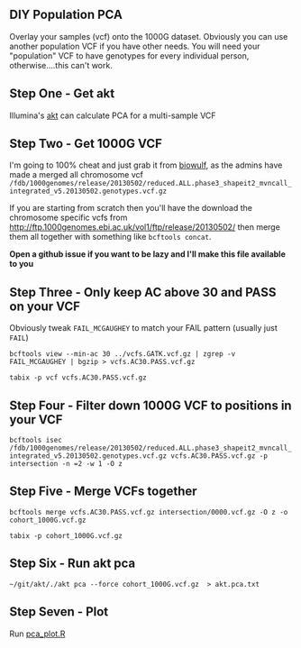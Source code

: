 ## DIY Population PCA
Overlay your samples (vcf) onto the 1000G dataset. Obviously you can use another population VCF if you have other needs. You will need your "population" VCF to have genotypes for every individual person, otherwise....this can't work. 

## Step One - Get akt
Illumina's [akt](https://github.com/Illumina/akt) can calculate PCA for a multi-sample VCF

## Step Two - Get 1000G VCF
I'm going to 100% cheat and just grab it from [biowulf](hpc.nih.gov), as the admins have made a merged all chromosome vcf `/fdb/1000genomes/release/20130502/reduced.ALL.phase3_shapeit2_mvncall_integrated_v5.20130502.genotypes.vcf.gz`

If you are starting from scratch then you'll have the download the chromosome specific vcfs from http://ftp.1000genomes.ebi.ac.uk/vol1/ftp/release/20130502/ then merge them all together with something like `bcftools concat`.

**Open a github issue if you want to be lazy and I'll make this file available to you**

## Step Three - Only keep AC above 30 and PASS on your VCF
Obviously tweak `FAIL_MCGAUGHEY` to match your FAIL pattern (usually just `FAIL`)

`bcftools view --min-ac 30 ../vcfs.GATK.vcf.gz | zgrep -v FAIL_MCGAUGHEY | bgzip > vcfs.AC30.PASS.vcf.gz`

`tabix -p vcf vcfs.AC30.PASS.vcf.gz`

## Step Four - Filter down 1000G VCF to positions in your VCF
`bcftools isec /fdb/1000genomes/release/20130502/reduced.ALL.phase3_shapeit2_mvncall_integrated_v5.20130502.genotypes.vcf.gz vcfs.AC30.PASS.vcf.gz -p intersection -n =2 -w 1 -O z`

## Step Five - Merge VCFs together
`bcftools merge vcfs.AC30.PASS.vcf.gz intersection/0000.vcf.gz -O z -o cohort_1000G.vcf.gz`

`tabix -p cohort_1000G.vcf.gz`

## Step Six - Run akt pca
`~/git/akt/./akt pca --force cohort_1000G.vcf.gz  > akt.pca.txt`

## Step Seven - Plot
Run [pca_plot.R](pca_plot.R)
